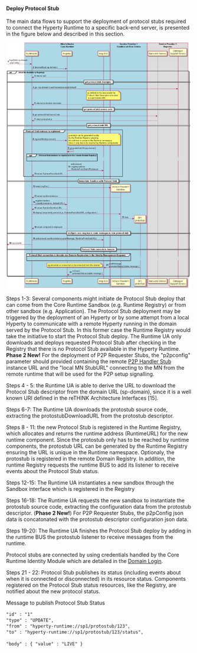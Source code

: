 #### Deploy Protocol Stub

The main data flows to support the deployment of protocol stubs required to connect the Hyperty Runtime to a specific back-end server, is presented in the figure below and described in this section.

![Figure @runtime-deploy-protostub: Deploy Protocol Stub](deploy-protostub.png)

Steps 1-3: Several components might initiate de Protocol Stub deploy that can come from the Core Runtime Sandbox (e.g. Runtime Registry) or from other sandbox (e.g. Application). The Protocol Stub deployment may be triggered by the deployment of an Hyperty or by some attempt from a local Hyperty to communicate with a remote Hyperty running in the domain served by the Protocol Stub. In this former case the Runtime Registry would take the initiative to start the Protocol Stub deploy. The Runtime UA only downloads and deploys requested Protocol Stub after checking in the Registry that there is no Protocol Stub available in the Hyperty Runtime. **Phase 2 New!** For the deployment of P2P Requester Stubs, the "p2pconfig" parameter should provided containing the remote [P2P Handler Stub](../../messaging-framework/readme.md#message-delivery-between-different-hyperty-runtimes) instance URL and the "local MN StubURL" connecting to the MN from the remote runtime that will be used for the P2P setup signalling.

Steps 4 - 5: the Runtime UA is able to derive the URL to download the Protocol Stub descriptor from the domain URL (sp-domain), since it is a well known URI defined in the reTHINK Architecture Interfaces [15].

Steps 6-7: The Runtime UA downloads the protostub source code, extracting the protostubDownloadURL from the protostub descriptor.

Steps 8 - 11: the new Protocol Stub is registered in the Runtime Registry, which allocates and returns the runtime address (RuntimeURL) for the new runtime component. Since the protostub only has to be reached by runtime components, the protostub URL can be generated by the Runtime Registry ensuring the URL is unique in the Runtime namespace. Optionaly, the protostub is registered in the remote Domain Registry. In addition, the runtime Registry requests the runtime BUS to add its listener to receive events about the Protocol Stub status.

Steps 12-15: The Runtime UA instantiates a new sandbox through the Sandbox interface which is registered in the Registry

Steps 16-18: The Runtime UA requests the new sandbox to instantiate the protostub source code, extracting the configuration data from the protostub descriptor. (**Phase 2 New!**) For P2P Requester Stubs, the p2pConfig json data is concatonated with the protostub descriptor configuration json data.

Steps 19-20: The Runtime UA finishes the Protocol Stub deploy by adding in the runtime BUS the protostub listener to receive messages from the runtime.

Protocol stubs are connected by using credentials handled by the Core Runtime Identity Module which are detailed in the [Domain Login](../identity-management/domain-login.md).

Steps 21 - 22: Protocol Stub publishes its status (including events about when it is connected or disconnected) in its resource status. Components registered on the Protocol Stub status resources, like the Registry, are notified about the new protocol status.

Message to publish Protocol Stub Status

```
"id" : "1"
"type" : "UPDATE",
"from" : "hyperty-runtime://sp1/protostub/123",
"to" : "hyperty-runtime://sp1/protostub/123/status",

"body" : { "value" : "LIVE" }
```
